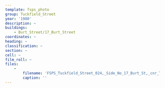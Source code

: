 ```yaml
---
template: fsps_photo
group: Tuckfield_Street
year: '1980'
description: ~
buildings:
    - Burt_Street/17_Burt_Street
coordinates: ~
heading: ~
classification: ~
section: ~
cell: ~
film_roll: ~
files:
    -
        filename: 'FSPS_Tuckfield_Street_024,_Side_No_17_Burt_St,_cnr_Tuckfield,_7-2-D,_1980.png'
        caption: ''
---
```

